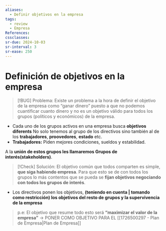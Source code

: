 ```yaml
---
aliases:
  - Definir objetivos en la empresa
tags:
  - review
  - Empresa
References: 
cssclasses:
sr-due: 2024-10-03
sr-interval: 3
sr-ease: 250
---
```

# Definición de objetivos en la empresa


> [!BUG] Problema: 
>  Existe un problema a la hora de definir el objetivo de la empresa como “ganar dinero” puesto a que no podemos cuantificar cuanto dinero y no es un objetivo válido para todos los grupos (políticos y económicos) de la empresa. 
+ Cada uno de los grupos activos en una empresa busca **objetivos diferents**
No solo tenemos al grupo de los directivos sino también al de los **trabajadores**, **proovedores**, **estado** etc. 
+ **Trabajadores:** Piden mejores condiciones, sueldos y estabilidad.

A la **unión de estos grupos les llamaremos Grupos de interés(stakeholders)**. 


> [!Check] Solución: 
> El objetivo común que todos comparten es simple, **que siga habiendo empresa**. Para que esto se de con todos los grupos lo más contentos que se pueda se **fijan objetivos negociando con todos los grupos de interés**. 

+ Los directivos ponen los objetivos, **(teniendo en cuenta | tomando como restricción) los objetivos del resto de grupos y la supervivencia de la empresa**

> p.e: El objetivo que resume todo esto será **“maximizar el valor de la empresa”** → PONER COMO OBJETIVO PARA EL [[1726500297 - Plan de Empresa|Plan de Empresa]]
